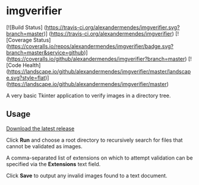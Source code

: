 # imgverifier

[![Build Status]
(https://travis-ci.org/alexandermendes/imgverifier.svg?branch=master)]
(https://travis-ci.org/alexandermendes/imgverifier) [![Coverage Status]
(https://coveralls.io/repos/alexandermendes/imgverifier/badge.svg?branch=master&service=github)]
(https://coveralls.io/github/alexandermendes/imgverifier?branch=master) [![Code Health]
(https://landscape.io/github/alexandermendes/imgverifier/master/landscape.svg?style=flat)]
(https://landscape.io/github/alexandermendes/imgverifier/master)

A very basic Tkinter application to verify images in a directory tree.


## Usage

[Download the latest release](https://github.com/alexandermendes/imgverifier/releases)

Click **Run** and choose a root directory to recursively search for files that cannot be
validated as images.

A comma-separated list of extensions on which to attempt validation can be specified
via the **Extensions** text field.

Click **Save** to output any invalid images found to a text document.
